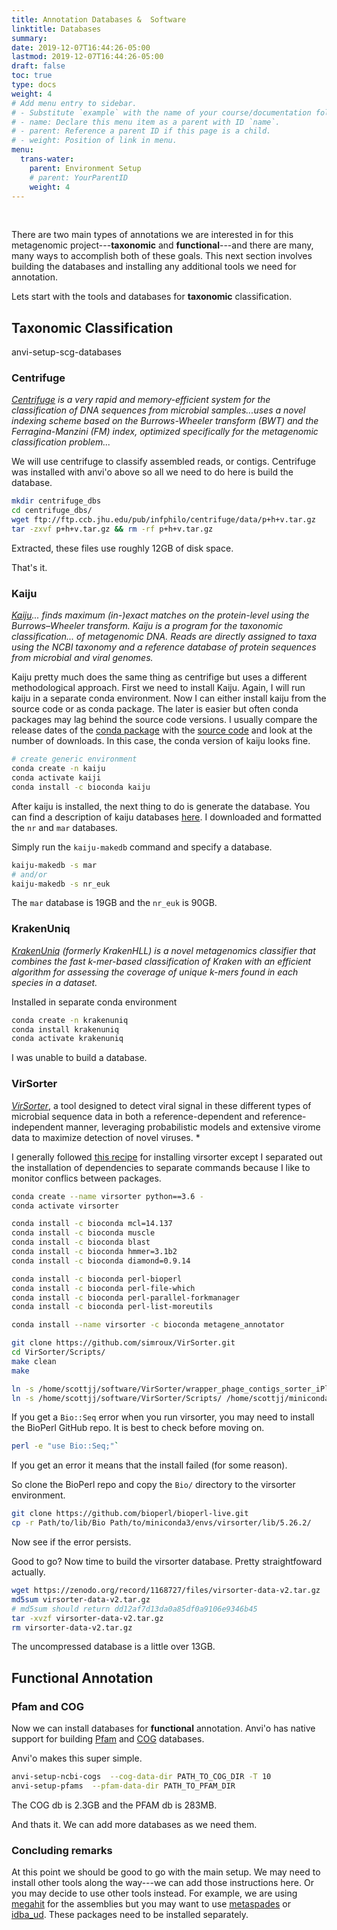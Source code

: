 ```yaml
---
title: Annotation Databases &  Software
linktitle: Databases
summary:
date: 2019-12-07T16:44:26-05:00
lastmod: 2019-12-07T16:44:26-05:00
draft: false
toc: true
type: docs
weight: 4
# Add menu entry to sidebar.
# - Substitute `example` with the name of your course/documentation folder.
# - name: Declare this menu item as a parent with ID `name`.
# - parent: Reference a parent ID if this page is a child.
# - weight: Position of link in menu.
menu:
  trans-water:
    parent: Environment Setup
    # parent: YourParentID
    weight: 4
---
```


<br/>

There are two main types of annotations we are interested in for this metagenomic project---**taxonomic** and **functional**---and there are many, many ways to accomplish both of these goals. This next section involves building the databases and installing any additional tools we need for annotation.

Lets start with the tools and databases for **taxonomic** classification.

## Taxonomic Classification

anvi-setup-scg-databases


### Centrifuge

*[Centrifuge](https://ccb.jhu.edu/software/centrifuge/) is a very rapid and memory-efficient system for the classification of DNA sequences from microbial samples...uses a novel indexing scheme based on the Burrows-Wheeler transform (BWT) and the Ferragina-Manzini (FM) index, optimized specifically for the metagenomic classification problem...*

We will use centrifuge to classify assembled reads, or contigs. Centrifuge was installed with anvi'o above so all we need to do here is build the database.


```bash
mkdir centrifuge_dbs
cd centrifuge_dbs/
wget ftp://ftp.ccb.jhu.edu/pub/infphilo/centrifuge/data/p+h+v.tar.gz
tar -zxvf p+h+v.tar.gz && rm -rf p+h+v.tar.gz
```

Extracted, these files use roughly 12GB of disk space.

That's it.


### Kaiju

*[Kaiju](https://github.com/bioinformatics-centre/kaiju)... finds maximum (in-)exact matches on the protein-level using the Burrows–Wheeler transform.* *Kaiju is a program for the taxonomic classification... of metagenomic DNA. Reads are directly assigned to taxa using the NCBI taxonomy and a reference database of protein sequences from microbial and viral genomes.*

Kaiju pretty much does the same thing as centrifige but uses a different methodological approach. First we need to install Kaiju. Again, I will run kaiju in a separate conda environment. Now I can either install kaiju from the source code or as conda package. The later is easier but often conda packages may lag behind the source code versions. I usually compare the release dates of the [conda package](https://anaconda.org/bioconda/kaiju) with the [source code](https://github.com/bioinformatics-centre/kaiju) and look at the number of downloads. In this case, the conda version of kaiju looks fine.

```bash
# create generic environment
conda create -n kaiju
conda activate kaiji
conda install -c bioconda kaiju
```

After kaiju is installed, the next thing to do is generate the database. You can find a description of kaiju databases [here](https://github.com/bioinformatics-centre/kaiju#creating-the-reference-database-and-index). I downloaded and formatted the `nr` and `mar` databases.

Simply run the `kaiju-makedb` command and specify a database.

```bash
kaiju-makedb -s mar
# and/or
kaiju-makedb -s nr_euk
```

The `mar` database is 19GB and the `nr_euk` is 90GB.

### KrakenUniq

*[KrakenUniq](https://github.com/fbreitwieser/krakenuniq) (formerly KrakenHLL) is a novel metagenomics classifier that combines the fast k-mer-based classification of Kraken with an efficient algorithm for assessing the coverage of unique k-mers found in each species in a dataset.*

Installed in separate conda environment

```bash
conda create -n krakenuniq
conda install krakenuniq
conda activate krakenuniq
```

I was unable to build a database.

### VirSorter

*[VirSorter](https://github.com/simroux/VirSorter)*, a tool designed to detect viral signal in these different types of microbial sequence data in both a reference-dependent and reference-independent manner, leveraging probabilistic models and extensive virome data to maximize detection of novel viruses. *

I generally followed [this recipe](https://github.com/simroux/VirSorter) for installing virsorter except I separated out the installation of dependencies to separate commands because I like to monitor conflics between packages.

```bash
conda create --name virsorter python==3.6 -
conda activate virsorter

conda install -c bioconda mcl=14.137
conda install -c bioconda muscle
conda install -c bioconda blast
conda install -c bioconda hmmer=3.1b2
conda install -c bioconda diamond=0.9.14

conda install -c bioconda perl-bioperl
conda install -c bioconda perl-file-which
conda install -c bioconda perl-parallel-forkmanager
conda install -c bioconda perl-list-moreutils

conda install --name virsorter -c bioconda metagene_annotator

git clone https://github.com/simroux/VirSorter.git
cd VirSorter/Scripts/
make clean
make

ln -s /home/scottjj/software/VirSorter/wrapper_phage_contigs_sorter_iPlant.pl /home/scottjj/miniconda3/envs/virsorter/bin/
ln -s /home/scottjj/software/VirSorter/Scripts/ /home/scottjj/miniconda3/envs/virsorter/bin/
```

If you get a `Bio::Seq` error when you run virsorter, you may need to install the BioPerl GitHub repo. It is best to check before moving on.

```bash
perl -e "use Bio::Seq;"`
```

If you get an error it means that the install failed (for some reason).

So  clone the BioPerl repo and copy the `Bio/` directory to the virsorter environment.


```bash
git clone https://github.com/bioperl/bioperl-live.git
cp -r Path/to/lib/Bio Path/to/miniconda3/envs/virsorter/lib/5.26.2/
```

Now see if the error persists.

Good to go? Now time to build the virsorter database. Pretty straightfoward actually.

```bash
wget https://zenodo.org/record/1168727/files/virsorter-data-v2.tar.gz
md5sum virsorter-data-v2.tar.gz
# md5sum should return dd12af7d13da0a85df0a9106e9346b45
tar -xvzf virsorter-data-v2.tar.gz
rm virsorter-data-v2.tar.gz
```

The uncompressed database is a little over 13GB.

## Functional Annotation

### Pfam and COG

Now we can install databases for **functional** annotation. Anvi'o has native support for building [Pfam](https://pfam.xfam.org/) and [COG](https://www.ncbi.nlm.nih.gov/COG/) databases.

Anvi'o makes this super simple.

```bash
anvi-setup-ncbi-cogs  --cog-data-dir PATH_TO_COG_DIR -T 10
anvi-setup-pfams  --pfam-data-dir PATH_TO_PFAM_DIR
```

The COG db is 2.3GB and the PFAM db is 283MB.

And thats it. We can add more databases as we need them.

### Concluding remarks

At this point we should be good to go with the main setup. We may need to install other tools along the way---we can add those instructions here. Or you may decide to use other tools instead. For example, we are using [megahit](https://github.com/voutcn/megahit) for the assemblies but you may want to use [metaspades](https://github.com/ablab/spades) or [idba_ud](https://github.com/loneknightpy/idba). These packages need to be installed separately.
